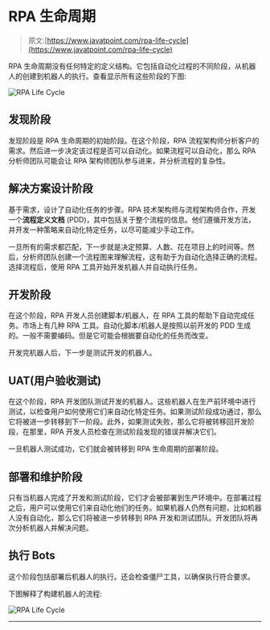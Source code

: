 # RPA 生命周期

> 原文:[https://www.javatpoint.com/rpa-life-cycle](https://www.javatpoint.com/rpa-life-cycle)

RPA 生命周期没有任何特定的定义结构。它包括自动化过程的不同阶段，从机器人的创建到机器人的执行。查看显示所有这些阶段的下图:

![RPA Life Cycle](../Images/3751a8a34b212e2e0031fccffd5b2767.png)

## 发现阶段

发现阶段是 RPA 生命周期的初始阶段。在这个阶段，RPA 流程架构师分析客户的需求。然后进一步决定该过程是否可以自动化。如果流程可以自动化，那么 RPA 分析师团队可能会让 RPA 架构师团队参与进来，并分析流程的复杂性。

## 解决方案设计阶段

基于需求，设计了自动化任务的步骤。RPA 技术架构师与流程架构师合作，开发一个**流程定义文档** (PDD)，其中包括关于整个流程的信息。他们遵循开发方法，并开发一种策略来自动化特定任务，以尽可能减少手动工作。

一旦所有的需求都匹配，下一步就是决定预算、人数、花在项目上的时间等。然后，分析师团队创建一个流程图来理解流程，这有助于为自动化选择正确的流程。选择流程后，使用 RPA 工具开始开发机器人并自动执行任务。

## 开发阶段

在这个阶段，RPA 开发人员创建脚本/机器人，在 RPA 工具的帮助下自动完成任务。市场上有几种 RPA 工具。自动化脚本/机器人是按照以前开发的 PDD 生成的。一般不需要编码。但是它可能会根据要自动化的任务而改变。

开发完机器人后，下一步是测试开发的机器人。

## UAT(用户验收测试)

在这个阶段，RPA 开发团队测试开发的机器人。这些机器人在生产前环境中进行测试，以检查用户如何使用它们来自动化特定任务。如果测试阶段成功通过，那么它将被进一步转移到下一阶段。此外，如果测试失败，那么它将被转移回开发阶段，在那里，RPA 开发人员检查在测试阶段发现的错误并解决它们。

一旦机器人测试成功，它们就会被转移到 RPA 生命周期的部署阶段。

## 部署和维护阶段

只有当机器人完成了开发和测试阶段，它们才会被部署到生产环境中。在部署过程之后，用户可以使用它们来自动化他们的任务。如果机器人仍然有问题，比如机器人没有自动化，那么它们将被进一步转移到 RPA 开发和测试团队。开发团队将再次分析机器人并解决问题。

## 执行 Bots

这个阶段包括部署后机器人的执行。还会检查僵尸工具，以确保执行符合要求。

下图解释了构建机器人的流程:

![RPA Life Cycle](../Images/9bb492b3d0432027955a4b4c7bbf98bb.png)

* * *